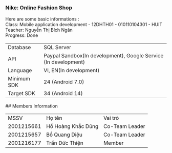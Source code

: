 # <h3>Nike: Online Fashion Shop </h2>
Here are some basic informations :
<br>
Class: Mobile application development - 12DHTH01 - 010110104301 - HUIT
<br>
Teacher: Nguyễn Thị Bích Ngân
<br>
Progress: Done
<br>
<table>
<tr>
<td>Database</td>
<td>SQL Server</td>
</tr>
<tr>
<td>API</td>
<td>Paypal Sandbox(In development), Google Service (In development)</td>
</tr>
<tr>
<td>Language</td>
<td>VI, EN(In development)</td>
</tr>
<tr>
<td>Minimum SDK</td>
<td>24 (Android 7.0)</td>
</tr>
<tr>
<td>Target SDK</td>
<td>34 (Android 14)</td>
</tr>
</table>
## Members Information

<table>
    <tr>
        <td>MSSV</td>
        <td>Họ tên</td>
        <td>Vai trò</td>
    </tr>
    <tr>
        <td>2001215661</td>
        <td>Hồ Hoàng Khắc Dũng</td>
        <td>Co-Team Leader</td>
    </tr>
    <tr>
        <td>2001215657</td>
        <td>Bồ Quang Diệu</td>
        <td>Co-Team Leader</td>
    </tr>
   <tr>
        <td>2001216177 </td>
        <td>Trần Đức Thiện</td>
        <td>Member</td>
    </tr>
</table>
